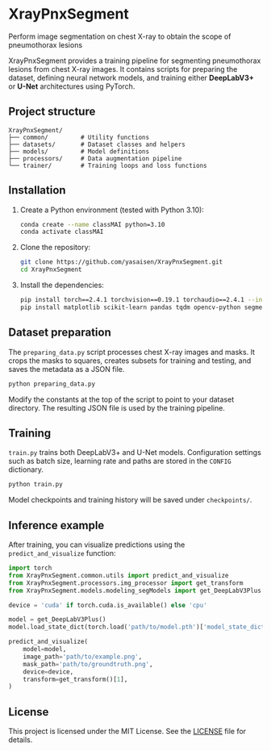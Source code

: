 # XrayPnxSegment
Perform image segmentation on chest X-ray to obtain the scope of pneumothorax lesions

XrayPnxSegment provides a training pipeline for segmenting pneumothorax lesions from chest X-ray images. It contains scripts for preparing the dataset, defining neural network models, and training either **DeepLabV3+** or **U-Net** architectures using PyTorch.

## Project structure

```
XrayPnxSegment/
├── common/         # Utility functions
├── datasets/       # Dataset classes and helpers
├── models/         # Model definitions
├── processors/     # Data augmentation pipeline
└── trainer/        # Training loops and loss functions
```

## Installation
1. Create a Python environment (tested with Python 3.10):
   ```bash
   conda create --name classMAI python=3.10
   conda activate classMAI
   ```
2. Clone the repository:
   ```bash
   git clone https://github.com/yasaisen/XrayPnxSegment.git
   cd XrayPnxSegment
   ```
3. Install the dependencies:
   ```bash
   pip install torch==2.4.1 torchvision==0.19.1 torchaudio==2.4.1 --index-url https://download.pytorch.org/whl/cu121
   pip install matplotlib scikit-learn pandas tqdm opencv-python segmentation-models-pytorch albumentations
   ```

## Dataset preparation

The `preparing_data.py` script processes chest X-ray images and masks. It crops the masks to squares, creates subsets for training and testing, and saves the metadata as a JSON file.

```bash
python preparing_data.py
```

Modify the constants at the top of the script to point to your dataset directory. The resulting JSON file is used by the training pipeline.

## Training

`train.py` trains both DeepLabV3+ and U-Net models. Configuration settings such as batch size, learning rate and paths are stored in the `CONFIG` dictionary.

```bash
python train.py
```

Model checkpoints and training history will be saved under `checkpoints/`.

## Inference example

After training, you can visualize predictions using the `predict_and_visualize` function:

```python
import torch
from XrayPnxSegment.common.utils import predict_and_visualize
from XrayPnxSegment.processors.img_processor import get_transform
from XrayPnxSegment.models.modeling_segModels import get_DeepLabV3Plus

device = 'cuda' if torch.cuda.is_available() else 'cpu'

model = get_DeepLabV3Plus()
model.load_state_dict(torch.load('path/to/model.pth')['model_state_dict'])

predict_and_visualize(
    model=model, 
    image_path='path/to/example.png', 
    mask_path='path/to/groundtruth.png', 
    device=device, 
    transform=get_transform()[1], 
)
```

## License

This project is licensed under the MIT License. See the [LICENSE](LICENSE) file for details.
